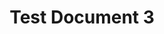 ---
title: Test Document 3
publishDate: "2024-03-25T10:03:00"
img: /assets/photography/stock-2.jpg
img_alt: Test Image Alt 3
tags:
  - Dev
  - Branding
  - Backend
---